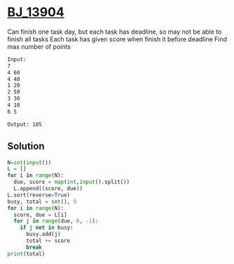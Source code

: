 # [BJ_13904](https://acmicpc.net/problem/13904)

Can finish one task day, but each task has deadline, so may not be able to finish all tasks
Each task has given score when finish it before deadline
Find max number of points

```txt
Input:
7
4 60
4 40
1 20
2 50
3 30
4 10
6 5

Output: 185
```

## Solution

```py
N=int(input())
L = []
for i in range(N):
  due, score = map(int,input().split())
  L.append((score, due))
L.sort(reverse=True)
busy, total = set(), 0
for i in range(N):
  score, due = L[i]
  for j in range(due, 0, -1):
    if j not in busy:
      busy.add(j)
      total += score
      break
print(total)
```
